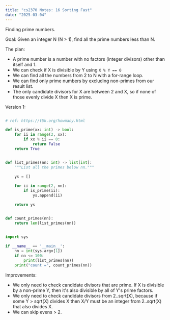 ```yaml
---
title: "cs2370 Notes: 16 Sorting Fast"
date: "2025-03-04"
---
```


Finding prime numbers.

Goal: Given an integer N (N > 1), find all the prime
numbers less than N.

The plan:

 - A prime number is a number with no factors (integer divisors) other
   than itself and 1.
 - We can check if X is divisible by Y using ```X % Y == 0```
 - We can find all the numbers from 2 to N with a for-range loop.
 - We can find only prime numbers by excluding non-primes from
   our result list.
 - The only candidate divisors for X are between 2 and X, so
   if none of those evenly divide X then X is prime.


Version 1:

```python

# ref: https://t5k.org/howmany.html

def is_prime(xx: int) -> bool:
    for ii in range(2, xx):
        if xx % ii == 0:
            return False
    return True


def list_primes(nn: int) -> list[int]:
    """List all the primes below nn."""

    ys = []
    
    for ii in range(2, nn):
        if is_prime(ii):
            ys.append(ii)

    return ys


def count_primes(nn):
    return len(list_primes(nn))
        

import sys

if __name__ == '__main__':
    nn = int(sys.argv[1])
    if nn <= 100:
        print(list_primes(nn))
    print("count =", count_primes(nn))
```

Improvements:
 
 - We only need to check candidate divisors that are prime. If
   X is divisible by a non-prime Y, then it's also divisible by
   all of Y's prime factors.
 - We only need to check candidate divisors from 2..sqrt(X), because
   if some Y > sqrt(X) divides X then X/Y must be an integer from
   2..sqrt(X) that also divides X.
 - We can skip evens > 2.
